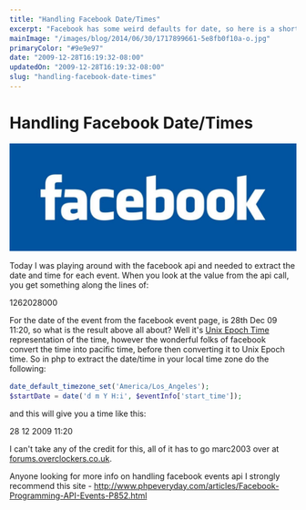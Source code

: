```yaml
---
title: "Handling Facebook Date/Times"
excerpt: "Facebook has some weird defaults for date, so here is a short and sweet guide on how to handle them"
mainImage: "/images/blog/2014/06/30/1717899661-5e8fb0f10a-o.jpg"
primaryColor: "#9e9e97"
date: "2009-12-28T16:19:32-08:00"
updatedOn: "2009-12-28T16:19:32-08:00"
slug: "handling-facebook-date-times"
---
```


# Handling Facebook Date/Times

![Facebook Logo](/images/blog/2009/12/logo_facebook.jpg "300")

Today I was playing around with the facebook api and needed to extract the date and time for each event. When you look at the value from the api call, you get something along the lines of:

1262028000

For the date of the event from the facebook event page, is 28th Dec 09 11:20, so what is the result above all about? Well it's [Unix Epoch Time](http://en.wikipedia.org/wiki/Unix_time#Definition) representation of the time, however the wonderful folks of facebook convert the time into pacific time, before then converting it to Unix Epoch time. So in php to extract the date/time in your local time zone do the following:

```php
date_default_timezone_set('America/Los_Angeles');
$startDate = date('d m Y H:i', $eventInfo['start_time']);
```

and this will give you a time like this:

28 12 2009 11:20

I can't take any of the credit for this, all of it has to go marc2003 over at [forums.overclockers.co.uk](http://forums.overclockers.co.uk/showthread.php?t=18095238).

Anyone looking for more info on handling facebook events api I strongly recommend this site - <http://www.phpeveryday.com/articles/Facebook-Programming-API-Events-P852.html>
